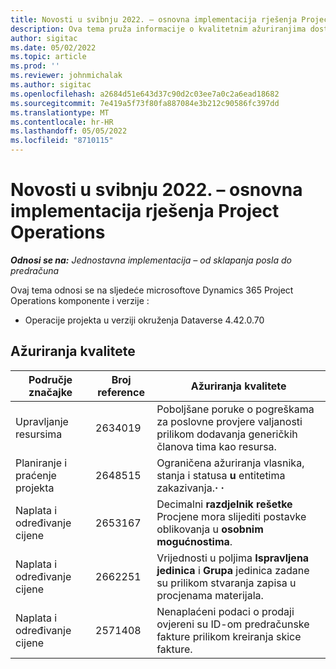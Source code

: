```yaml
---
title: Novosti u svibnju 2022. – osnovna implementacija rješenja Project Operations
description: Ova tema pruža informacije o kvalitetnim ažuriranjima dostupnim u izdanju implementacije sustava Microsoft Dynamics 365 Project Operations lite u svibnju 2022.
author: sigitac
ms.date: 05/02/2022
ms.topic: article
ms.prod: ''
ms.reviewer: johnmichalak
ms.author: sigitac
ms.openlocfilehash: a2684d51e643d37c90d2c03ee7a0c2a6ead18682
ms.sourcegitcommit: 7e419a5f73f80fa887084e3b212c90586fc397dd
ms.translationtype: MT
ms.contentlocale: hr-HR
ms.lasthandoff: 05/05/2022
ms.locfileid: "8710115"
---
```

# <a name="whats-new-may-2022---project-operations-lite-deployment"></a>Novosti u svibnju 2022. – osnovna implementacija rješenja Project Operations

_**Odnosi se na:** Jednostavna implementacija – od sklapanja posla do predračuna_

Ovaj tema odnosi se na sljedeće microsoftove Dynamics 365 Project Operations komponente i verzije :

- Operacije projekta u verziji okruženja Dataverse 4.42.0.70

## <a name="quality-updates"></a>Ažuriranja kvalitete

| Područje značajke | Broj reference | Ažuriranja kvalitete |
| --- | --- | --- |
| Upravljanje resursima | 2634019 | Poboljšane poruke o pogreškama za poslovne provjere valjanosti prilikom dodavanja generičkih članova tima kao resursa. |
| Planiranje i praćenje projekta | 2648515 | Ograničena ažuriranja vlasnika, stanja i statusa **u** entitetima zakazivanja.**·** **·** |
| Naplata i određivanje cijene | 2653167 | Decimalni **razdjelnik rešetke** Procjene mora slijediti postavke oblikovanja u **osobnim mogućnostima**. |
| Naplata i određivanje cijene| 2662251 | Vrijednosti u poljima **Ispravljena jedinica** i **Grupa** jedinica zadane su prilikom stvaranja zapisa u procjenama materijala. |
| Naplata i određivanje cijene| 2571408 | Nenaplaćeni podaci o prodaji ovjereni su ID-om predračunske fakture prilikom kreiranja skice fakture. |

